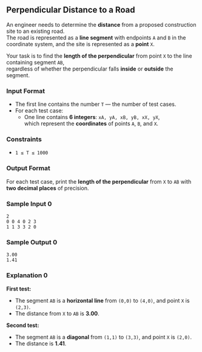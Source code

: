 ## Perpendicular Distance to a Road

An engineer needs to determine the **distance** from a proposed construction site to an existing road.  
The road is represented as a **line segment** with endpoints `A` and `B` in the coordinate system, and the site is represented as a **point** `X`.  

Your task is to find the **length of the perpendicular** from point `X` to the line containing segment `AB`,  
regardless of whether the perpendicular falls **inside** or **outside** the segment.

### Input Format

- The first line contains the number `T` — the number of test cases.  
- For each test case:  
  - One line contains **6 integers**: `xA, yA, xB, yB, xX, yX`,  
    which represent the **coordinates** of points `A`, `B`, and `X`.

### Constraints

- `1 ≤ T ≤ 1000`

### Output Format

For each test case, print the **length of the perpendicular** from `X` to `AB` with **two decimal places** of precision.

### Sample Input 0

```
2
0 0 4 0 2 3
1 1 3 3 2 0
```

### Sample Output 0

```
3.00
1.41
```

### Explanation 0

**First test:**  
- The segment `AB` is a **horizontal line** from `(0,0)` to `(4,0)`, and point `X` is `(2,3)`.  
- The distance from `X` to `AB` is **3.00**.

**Second test:**  
- The segment `AB` is a **diagonal** from `(1,1)` to `(3,3)`, and point `X` is `(2,0)`.  
- The distance is **1.41**.
